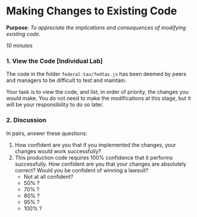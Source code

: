 # Making Changes to Existing Code

**Purpose**: _To appreciate the implications and consequences of modifying existing code._

_10 minutes_

### 1. View the Code [Individual Lab]

The code in the folder `federal-tax/fedtax.js` has been deemed by peers and managers to be difficult to test and maintain.

Your task is to view the code, and list, in order of priority, the changes you would make. You do not need to make the modifications at this stage, but it will be your responsibility to do so later.


### 2. Discussion

In pairs, answer these questions:

1. How confident are you that if you implemented the changes, your changes would work successfully?
2. This production code requires 100% confidence that it performs successfully. How confident are you that your changes are absolutely correct? Would you be confident of winning a lawsuit?   
    - Not at all confident?
    - 50% ?
    - 70% ?
    - 80% ?
    - 95% ?
    - 100% ?

